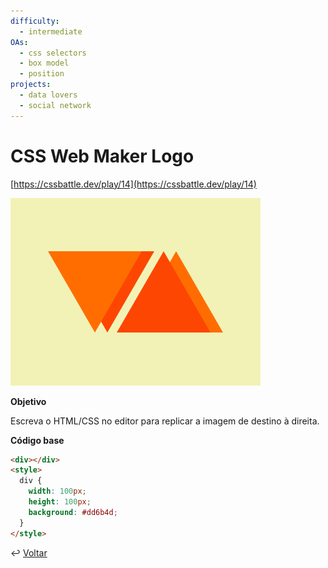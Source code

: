 ```yaml
---
difficulty:
  - intermediate
OAs:
  - css selectors
  - box model
  - position
projects:
  - data lovers
  - social network
---
```


# CSS Web Maker Logo

[https://cssbattle.dev/play/14](https://cssbattle.dev/play/14)

![CSS Web Maker Logo](css_web-maker-logo.png)

**Objetivo**

Escreva o HTML/CSS no editor para replicar a imagem de destino à direita.

**Código base**

```html
<div></div>
<style>
  div {
    width: 100px;
    height: 100px;
    background: #dd6b4d;
  }
</style>
```

↩️ [Voltar](../../README.md)
